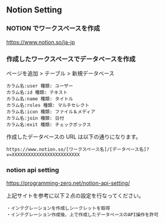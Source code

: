 ## Notion Setting

### NOTION でワークスペースを作成

https://www.notion.so/ja-jp

### 作成したワークスペースでデータベースを作成

ページを追加 > テーブル > 新規データベース

```
カラム名:user 種類: ユーザー
カラム名:id 種類: テキスト
カラム名:name 種類: タイトル
カラム名:roles 種類: マルチセレクト
カラム名:icon 種類: ファイル＆メディア
カラム名:join 種類: 日付
カラム名:exit 種類: チェックボックス
```

作成したデータベースの URL は以下の通りになります。

```
https://www.notion.so/[ワークスペース名]/[データベース名]?v=XXXXXXXXXXXXXXXXXXXXXXXXX
```

### notion api setting

https://programming-zero.net/notion-api-setting/

上記サイトを参考に以下２点の設定を行なってください。

```
・インテグレーションを作成しシークレットを取得
・インテグレーション作成後、上で作成したデータベースのAPI操作を許可
```
